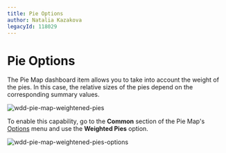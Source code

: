 ```yaml
---
title: Pie Options
author: Natalia Kazakova
legacyId: 118029
---
```

# Pie Options
The Pie Map dashboard item allows you to take into account the weight of the pies. In this case, the relative sizes of the pies depend on the corresponding summary values.

![wdd-pie-map-weightened-pies](../../../../../images/img126753.png)

To enable this capability, go to the **Common** section of the Pie Map's [Options](../../../ui-elements/dashboard-item-menu.md) menu and use the **Weighted Pies** option.

![wdd-pie-map-weightened-pies-options](../../../../../images/img126754.png)